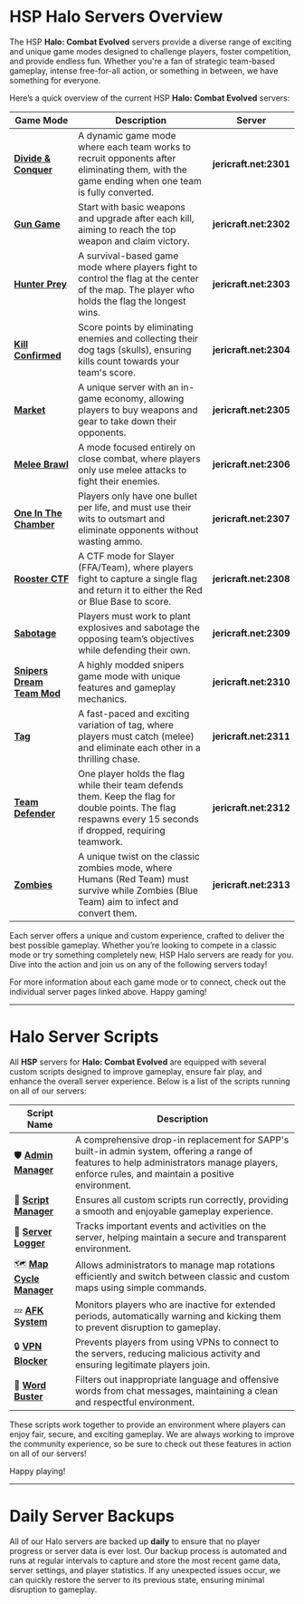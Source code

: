 # HSP Halo Servers Overview

The HSP **Halo: Combat Evolved** servers provide a diverse range of exciting and unique game modes designed to challenge
players, foster competition, and provide endless fun. Whether you're a fan of strategic team-based gameplay, intense
free-for-all action, or something in between, we have something for everyone.

Here’s a quick overview of the current HSP **Halo: Combat Evolved** servers:

| Game Mode                                               | Description                                                                                                                                                  | Server                 |
|---------------------------------------------------------|--------------------------------------------------------------------------------------------------------------------------------------------------------------|------------------------|
| **[Divide & Conquer](servers/divide_and_conquer.md)**   | A dynamic game mode where each team works to recruit opponents after eliminating them, with the game ending when one team is fully converted.                | **jericraft.net:2301** |
| **[Gun Game](servers/gun_game.md)**                     | Start with basic weapons and upgrade after each kill, aiming to reach the top weapon and claim victory.                                                      | **jericraft.net:2302** |
| **[Hunter Prey](servers/hunter_prey.md)**               | A survival-based game mode where players fight to control the flag at the center of the map. The player who holds the flag the longest wins.                 | **jericraft.net:2303** |
| **[Kill Confirmed](servers/kill_confirmed.md)**         | Score points by eliminating enemies and collecting their dog tags (skulls), ensuring kills count towards your team's score.                                  | **jericraft.net:2304** |
| **[Market](servers/market.md)**                         | A unique server with an in-game economy, allowing players to buy weapons and gear to take down their opponents.                                              | **jericraft.net:2305** |
| **[Melee Brawl](servers/melee_attack.md)**               | A mode focused entirely on close combat, where players only use melee attacks to fight their enemies.                                                        | **jericraft.net:2306** |
| **[One In The Chamber](servers/one_in_the_chamber.md)** | Players only have one bullet per life, and must use their wits to outsmart and eliminate opponents without wasting ammo.                                     | **jericraft.net:2307** |
| **[Rooster CTF](servers/rooster_ctf.md)**               | A CTF mode for Slayer (FFA/Team), where players fight to capture a single flag and return it to either the Red or Blue Base to score.                        | **jericraft.net:2308** |
| **[Sabotage](servers/sabotage.md)**                     | Players must work to plant explosives and sabotage the opposing team’s objectives while defending their own.                                                 | **jericraft.net:2309** |
| **[Snipers Dream Team Mod](snipers_dream_team_mod.md)** | A highly modded snipers game mode with unique features and gameplay mechanics.                                                                               | **jericraft.net:2310** |
| **[Tag](servers/Tag.md)**                               | A fast-paced and exciting variation of tag, where players must catch (melee) and eliminate each other in a thrilling chase.                                  | **jericraft.net:2311** |
| **[Team Defender](servers/team_defender.md)**           | One player holds the flag while their team defends them. Keep the flag for double points. The flag respawns every 15 seconds if dropped, requiring teamwork. | **jericraft.net:2312** |
| **[Zombies](servers/zombies.md)**                       | A unique twist on the classic zombies mode, where Humans (Red Team) must survive while Zombies (Blue Team) aim to infect and convert them.                   | **jericraft.net:2313** |

Each server offers a unique and custom experience, crafted to deliver the best possible gameplay. Whether you’re looking
to compete in a classic mode or try something completely new, HSP Halo servers are ready for you. Dive into the
action and join us on any of the following servers today!

For more information about each game mode or to connect, check out the individual server pages linked above. Happy
gaming!

---

# Halo Server Scripts

All **HSP** servers for **Halo: Combat Evolved** are equipped with several custom scripts designed to improve
gameplay, ensure fair play, and enhance the overall server experience. Below is a list of the scripts running on all of
our servers:

| **Script Name**                                                                                    | **Description**                                                                                                                                                                               | 
|----------------------------------------------------------------------------------------------------|-----------------------------------------------------------------------------------------------------------------------------------------------------------------------------------------------| 
| 🛡️️ [**Admin Manager**](https://github.com/Chalwk/HALO-SCRIPT-PROJECTS/releases/tag/AdminManager) | A comprehensive drop-in replacement for SAPP's built-in admin system, offering a range of features to help administrators manage players, enforce rules, and maintain a positive environment. |
| 💼 [**Script Manager**](../../sapp/utility/script_manager.lua)                                     | Ensures all custom scripts run correctly, providing a smooth and enjoyable gameplay experience.                                                                                               |
| 📝 [**Server Logger**](../../sapp/utility/server_logger.lua)                                       | Tracks important events and activities on the server, helping maintain a secure and transparent environment.                                                                                  |
| 🗺️ [**Map Cycle Manager**](../../sapp/utility/mapcycle_manager.lua)                               | Allows administrators to manage map rotations efficiently and switch between classic and custom maps using simple commands.                                                                   |
| 💤 [**AFK System**](../../sapp/utility/afk_system.lua)                                             | Monitors players who are inactive for extended periods, automatically warning and kicking them to prevent disruption to gameplay.                                                             |
| 🔒 [**VPN Blocker**](../../sapp/utility/vpn_blocker.lua)                                           | Prevents players from using VPNs to connect to the servers, reducing malicious activity and ensuring legitimate players join.                                                                 |
| 🚫 [**Word Buster**](https://github.com/Chalwk/HALO-SCRIPT-PROJECTS/releases/tag/Word-Buster)      | Filters out inappropriate language and offensive words from chat messages, maintaining a clean and respectful environment.                                                                    |

These scripts work together to provide an environment where players can enjoy fair, secure, and exciting gameplay. We
are always working to improve the community experience, so be sure to check out these features in action on all of our
servers!

Happy playing!

---

# Daily Server Backups

All of our Halo servers are backed up **daily** to ensure that no player progress or server data is ever lost. Our
backup process is automated and runs at regular intervals to capture and store the most recent game data, server
settings, and player statistics. If any unexpected issues occur, we can quickly restore the server to its previous
state, ensuring minimal disruption to gameplay.
